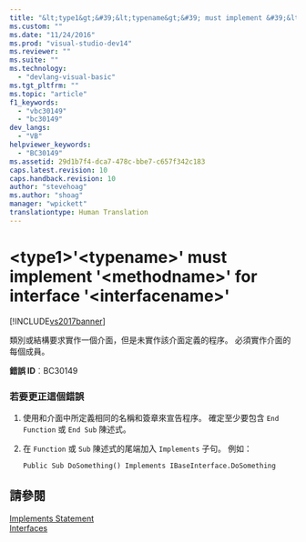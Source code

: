 ```yaml
---
title: "&lt;type1&gt;&#39;&lt;typename&gt;&#39; must implement &#39;&lt;methodname&gt;&#39; for interface &#39;&lt;interfacename&gt;&#39; | Microsoft Docs"
ms.custom: ""
ms.date: "11/24/2016"
ms.prod: "visual-studio-dev14"
ms.reviewer: ""
ms.suite: ""
ms.technology: 
  - "devlang-visual-basic"
ms.tgt_pltfrm: ""
ms.topic: "article"
f1_keywords: 
  - "vbc30149"
  - "bc30149"
dev_langs: 
  - "VB"
helpviewer_keywords: 
  - "BC30149"
ms.assetid: 29d1b7f4-dca7-478c-bbe7-c657f342c183
caps.latest.revision: 10
caps.handback.revision: 10
author: "stevehoag"
ms.author: "shoag"
manager: "wpickett"
translationtype: Human Translation
---
```

# &lt;type1&gt;&#39;&lt;typename&gt;&#39; must implement &#39;&lt;methodname&gt;&#39; for interface &#39;&lt;interfacename&gt;&#39;
[!INCLUDE[vs2017banner](../../../csharp/includes/vs2017banner.md)]

類別或結構要求實作一個介面，但是未實作該介面定義的程序。  必須實作介面的每個成員。  
  
 **錯誤 ID**︰BC30149  
  
### 若要更正這個錯誤  
  
1.  使用和介面中所定義相同的名稱和簽章來宣告程序。  確定至少要包含 `End Function` 或 `End Sub` 陳述式。  
  
2.  在 `Function` 或 `Sub` 陳述式的尾端加入 `Implements` 子句。  例如：  
  
    ```  
    Public Sub DoSomething() Implements IBaseInterface.DoSomething  
    ```  
  
## 請參閱  
 [Implements Statement](../../../visual-basic/language-reference/statements/implements-statement.md)   
 [Interfaces](../../../visual-basic/programming-guide/language-features/interfaces/index.md)